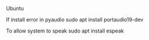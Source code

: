Ubuntu

If install error in pyaudio
sudo apt install portaudio19-dev

To allow system to speak
sudo apt install espeak